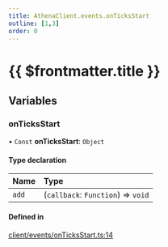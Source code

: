```yaml
---
title: AthenaClient.events.onTicksStart
outline: [1,3]
order: 0
---
```


# {{ $frontmatter.title }}


## Variables

### onTicksStart

• `Const` **onTicksStart**: `Object`

#### Type declaration

| Name | Type |
| :------ | :------ |
| `add` | (`callback`: `Function`) => `void` |

#### Defined in

[client/events/onTicksStart.ts:14](https://github.com/Stuyk/altv-athena/blob/01dffad/src/core/client/events/onTicksStart.ts#L14)
